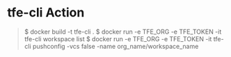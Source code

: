 # tfe-cli Action

> $ docker build -t tfe-cli .
> $ docker run -e TFE_ORG -e TFE_TOKEN -it tfe-cli workspace list
> $ docker run -e TFE_ORG -e TFE_TOKEN -it tfe-cli pushconfig -vcs false -name org_name/workspace_name
